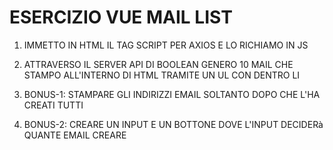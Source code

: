 # ESERCIZIO VUE MAIL LIST

1) IMMETTO IN HTML IL TAG SCRIPT PER AXIOS E LO RICHIAMO IN JS

2) ATTRAVERSO IL SERVER API DI BOOLEAN GENERO 10 MAIL CHE STAMPO ALL'INTERNO DI HTML TRAMITE UN UL CON DENTRO LI

3) BONUS-1: STAMPARE GLI INDIRIZZI EMAIL SOLTANTO DOPO CHE L'HA CREATI TUTTI

4) BONUS-2: CREARE UN INPUT E UN BOTTONE DOVE L'INPUT DECIDERà QUANTE EMAIL CREARE

